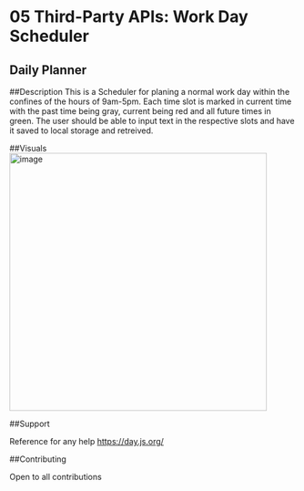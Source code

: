 # 05 Third-Party APIs: Work Day Scheduler

## Daily Planner




##Description
This is a Scheduler for planing a normal work day within the confines of the hours of 9am-5pm. Each time slot is marked in current time with the past time being gray, current being red and all future times in green. The user should be able to input text in the respective slots and have it saved to local storage and retreived.


##Visuals
<img width="452" alt="image" src="https://user-images.githubusercontent.com/118090944/210286123-39c33e58-de09-497f-9349-9edba30c519c.png">



##Support

Reference for any help
https://day.js.org/


##Contributing

Open to all contributions
